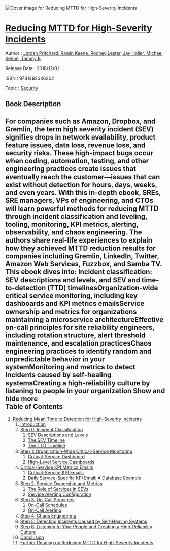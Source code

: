 ![Cover image for Reducing MTTD for High-Severity Incidents](https://imgdetail.ebookreading.net/cover/cover/security/EB9781492046202.jpg)

[Reducing MTTD for High-Severity Incidents](https://ebookreading.net/view/book/Reducing+MTTD+for+High-Severity+Incidents-EB9781492046202_1.html "Reducing MTTD for High-Severity Incidents")
====================================================================================================================

Author : [Jordan Pritchard](https://ebookreading.net/search/author/Jordan+Pritchard),[ Ramin Keene](https://ebookreading.net/search/author/+Ramin+Keene),[ Rodney Lester](https://ebookreading.net/search/author/+Rodney+Lester),[ Jay Holler](https://ebookreading.net/search/author/+Jay+Holler),[ Michael Kehoe](https://ebookreading.net/search/author/+Michael+Kehoe),[ Tammy B](https://ebookreading.net/search/author/+Tammy+B)

Release Date : 2018/12/01

ISBN : 9781492046202

Topic : [Security](https://ebookreading.net/search/category/security)

Book Description
-----------------

 For companies such as Amazon, Dropbox, and Gremlin, the term high severity incident (SEV) signifies drops in network availability, product feature issues, data loss, revenue loss, and security risks. These high-impact bugs occur when coding, automation, testing, and other engineering practices create issues that eventually reach the customer—issues that can exist without detection for hours, days, weeks, and even years.
With this in-depth ebook, SREs, SRE managers, VPs of engineering, and CTOs will learn powerful methods for reducing MTTD through incident classification and leveling, tooling, monitoring, KPI metrics, alerting, observability, and chaos engineering. The authors share real-life experiences to explain how they achieved MTTD reduction results for companies including Gremlin, LinkedIn, Twitter, Amazon Web Services, Fuzzbox, and Samba TV.
This ebook dives into:
Incident classification: SEV descriptions and levels, and SEV and time-to-detection (TTD) timelinesOrganization-wide critical service monitoring, including key dashboards and KPI metrics emailsService ownership and metrics for organizations maintaining a microservice architectureEffective on-call principles for site reliability engineers, including rotation structure, alert threshold maintenance, and escalation practicesChaos engineering practices to identify random and unpredictable behavior in your systemMonitoring and metrics to detect incidents caused by self-healing systemsCreating a high-reliability culture by listening to people in your organization        Show and hide more                
Table of Contents
-----------------

1. [Reducing Mean Time to Detection for High-Severity Incidents](https://ebookreading.net/view/book/Reducing+MTTD+for+High-Severity+Incidents-EB9781492046202_4.html#idm140293103109296)
    1. [Introduction](https://ebookreading.net/view/book/Reducing+MTTD+for+High-Severity+Incidents-EB9781492046202_4.html#idm140293103106112)
    1. [Step 0: Incident Classification](https://ebookreading.net/view/book/Reducing+MTTD+for+High-Severity+Incidents-EB9781492046202_4.html#idm140293103094112)
        1. [SEV Descriptions and Levels](https://ebookreading.net/view/book/Reducing+MTTD+for+High-Severity+Incidents-EB9781492046202_4.html#idm140293103078384)
        1. [The SEV Timeline](https://ebookreading.net/view/book/Reducing+MTTD+for+High-Severity+Incidents-EB9781492046202_4.html#idm140293103078128)
        1. [The TTD Timeline](https://ebookreading.net/view/book/Reducing+MTTD+for+High-Severity+Incidents-EB9781492046202_4.html#idm140293102977872)
    1. [Step 1: Organization-Wide Critical-Service Monitoring](https://ebookreading.net/view/book/Reducing+MTTD+for+High-Severity+Incidents-EB9781492046202_4.html#idm140293103093808)
        1. [Critical-Service Dashboard](https://ebookreading.net/view/book/Reducing+MTTD+for+High-Severity+Incidents-EB9781492046202_4.html#idm140293102963376)
        1. [High-Level Service Dashboards](https://ebookreading.net/view/book/Reducing+MTTD+for+High-Severity+Incidents-EB9781492046202_4.html#idm140293102959952)
    1. [Critical-Service KPI Metrics Emails](https://ebookreading.net/view/book/Reducing+MTTD+for+High-Severity+Incidents-EB9781492046202_4.html#idm140293102880576)
        1. [Critical-Service KPI Emails](https://ebookreading.net/view/book/Reducing+MTTD+for+High-Severity+Incidents-EB9781492046202_4.html#idm140293102878832)
        1. [Daily Service-Specific KPI Email: A Database Example](https://ebookreading.net/view/book/Reducing+MTTD+for+High-Severity+Incidents-EB9781492046202_4.html#idm140293102813888)
    1. [Step 2: Service Ownership and Metrics](https://ebookreading.net/view/book/Reducing+MTTD+for+High-Severity+Incidents-EB9781492046202_4.html#idm140293102805200)
        1. [The Role of Services in SEVs](https://ebookreading.net/view/book/Reducing+MTTD+for+High-Severity+Incidents-EB9781492046202_4.html#idm140293102694960)
        1. [Service Alerting Configuration](https://ebookreading.net/view/book/Reducing+MTTD+for+High-Severity+Incidents-EB9781492046202_4.html#idm140293102652960)
    1. [Step 3: On-Call Principles](https://ebookreading.net/view/book/Reducing+MTTD+for+High-Severity+Incidents-EB9781492046202_4.html#idm140293102630928)
        1. [On-Call Schedules](https://ebookreading.net/view/book/Reducing+MTTD+for+High-Severity+Incidents-EB9781492046202_4.html#idm140293102627856)
        1. [On-Call Alerting](https://ebookreading.net/view/book/Reducing+MTTD+for+High-Severity+Incidents-EB9781492046202_4.html#idm140293102620992)
    1. [Step 4: Chaos Engineering](https://ebookreading.net/view/book/Reducing+MTTD+for+High-Severity+Incidents-EB9781492046202_4.html#idm140293102615936)
    1. [Step 5: Detecting Incidents Caused by Self-Healing Systems](https://ebookreading.net/view/book/Reducing+MTTD+for+High-Severity+Incidents-EB9781492046202_4.html#idm140293102615680)
    1. [Step 6: Listening to Your People and Creating a High-Reliability Culture](https://ebookreading.net/view/book/Reducing+MTTD+for+High-Severity+Incidents-EB9781492046202_4.html#idm140293102586768)
    1. [Conclusion](https://ebookreading.net/view/book/Reducing+MTTD+for+High-Severity+Incidents-EB9781492046202_4.html#idm140293102587920)
    1. [Further Reading on Reducing MTTD for High-Severity Incidents](https://ebookreading.net/view/book/Reducing+MTTD+for+High-Severity+Incidents-EB9781492046202_4.html#idm140293102580048)
